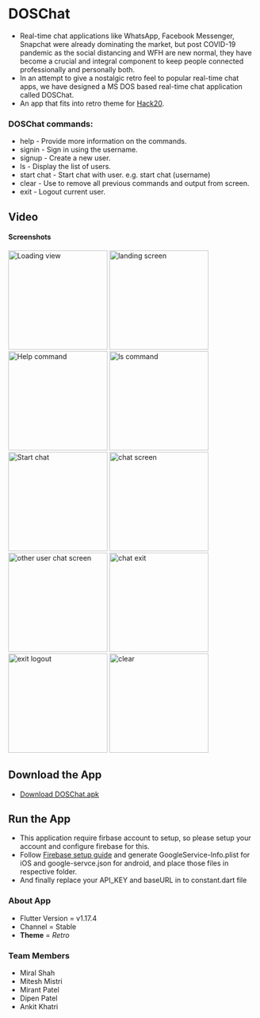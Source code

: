 # DOSChat 
* Real-time chat applications like WhatsApp, Facebook Messenger, Snapchat were already dominating the market, but post COVID-19 pandemic as the social distancing and WFH are new normal, they have become a crucial and integral component to keep people connected professionally and personally both. 
* In an attempt to give a nostalgic retro feel to popular real-time chat apps, we have designed a MS DOS based real-time chat application called DOSChat. 
* An app that fits into retro theme for [Hack20](https://flutterhackathon.com/).

### DOSChat commands:
* help - Provide more information on the commands.
* signin - Sign in using the username.
* signup - Create a new user.
* ls - Display the list of users.
* start chat - Start chat with user. e.g. start chat (username)
* clear - Use to remove all previous commands and output from screen.
* exit - Logout current user.

## Video

#### Screenshots
<img width="200" alt="Loading view" src="https://github.com/miralshahvolansys/DOSChat/raw/master/screenshots/Loading.png"> <img width="200" alt="landing screen" src="https://github.com/miralshahvolansys/DOSChat/raw/master/screenshots/command-withoutlogin.png"> <img width="200" alt="Help command" src="https://github.com/miralshahvolansys/DOSChat/raw/master/screenshots/Help command.png"> <img width="200" alt="ls command" src="https://github.com/miralshahvolansys/DOSChat/raw/master/screenshots/ls.png"> <img width="200" alt="Start chat" src="https://github.com/miralshahvolansys/DOSChat/raw/master/screenshots/start_chat.png"> <img width="200" alt="chat screen" src="https://github.com/miralshahvolansys/DOSChat/raw/master/screenshots/chat-screen.png"> <img width="200" alt="other user chat screen" src="https://github.com/miralshahvolansys/DOSChat/raw/master/screenshots/other_user_chat.png"> <img width="200" alt="chat exit" src="https://github.com/miralshahvolansys/DOSChat/raw/master/screenshots/chat exit.png"> <img width="200" alt="exit logout" src="https://github.com/miralshahvolansys/DOSChat/raw/master/screenshots/Exit command.png"> <img width="200" alt="clear" src="https://github.com/miralshahvolansys/DOSChat/raw/master/screenshots/clear.png">

## Download the App
* [Download DOSChat.apk](https://drive.google.com/file/d/1slTJr3XOruD7bHehRZct5BPzpzeUU5xv/view?usp=sharing)

## Run the App
* This application require firbase account to setup, so please setup your account and configure firebase for this.
* Follow [Firebase setup guide](https://firebase.google.com/docs/flutter/setup?platform=ios) and generate GoogleService-Info.plist for iOS and google-servce.json for android, and place those files in respective folder.
* And finally replace your API_KEY and baseURL in to constant.dart file

### About App
* Flutter Version = v1.17.4
* Channel = Stable
* **Theme** = *Retro*

### Team Members
* Miral Shah
* Mitesh Mistri
* Mirant Patel
* Dipen Patel
* Ankit Khatri
